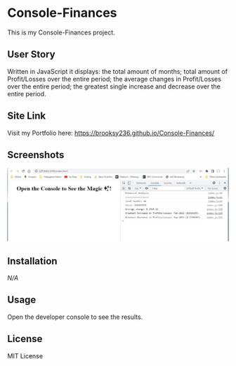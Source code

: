 # Console-Finances

This is my Console-Finances project.

## **User Story**

Written in JavaScript it displays: the total amount of months; total amount of Profit/Losses over the entire period; the average changes in Profit/Losses over the entire period; the greatest single increase and decrease over the entire period.

## **Site Link**

Visit my Portfolio here: https://brooksy236.github.io/Console-Finances/ 

## **Screenshots**

![](screenshot.JPG)

## **Installation**

_N/A_

## **Usage**

Open the developer console to see the results.

## **License**

MIT License
